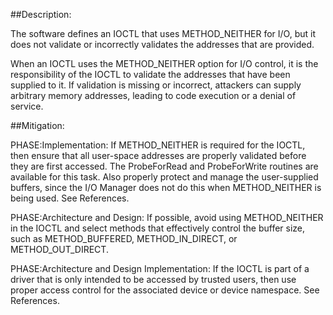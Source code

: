 ##Description:

The software defines an IOCTL that uses METHOD_NEITHER for I/O, but it does not validate or incorrectly validates the addresses that are provided.

When an IOCTL uses the METHOD_NEITHER option for I/O control, it is the responsibility of the IOCTL to validate the addresses that have been supplied to it. If validation is missing or incorrect, attackers can supply arbitrary memory addresses, leading to code execution or a denial of service.

##Mitigation:


PHASE:Implementation:
If METHOD_NEITHER is required for the IOCTL, then ensure that all user-space addresses are properly validated before they are first accessed. The ProbeForRead and ProbeForWrite routines are available for this task. Also properly protect and manage the user-supplied buffers, since the I/O Manager does not do this when METHOD_NEITHER is being used. See References.

PHASE:Architecture and Design:
If possible, avoid using METHOD_NEITHER in the IOCTL and select methods that effectively control the buffer size, such as METHOD_BUFFERED, METHOD_IN_DIRECT, or METHOD_OUT_DIRECT.

PHASE:Architecture and Design Implementation:
If the IOCTL is part of a driver that is only intended to be accessed by trusted users, then use proper access control for the associated device or device namespace. See References.


